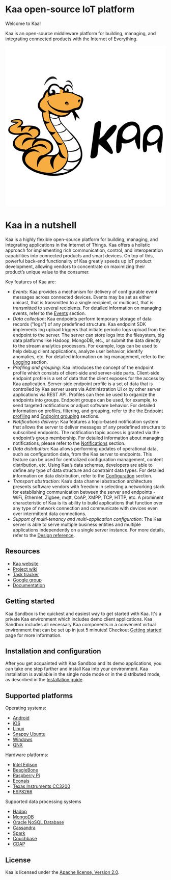 Kaa open-source IoT platform
============================

Welcome to Kaa!

Kaa is an open-source middleware platform for building, managing, and integrating connected products with the Internet of Everything.

[![Kaa logo](logo_kaa_fullsize.png)](http://www.kaaproject.org/)

Kaa in a nutshell
=================

Kaa is a highly flexible open-source platform for building, managing, and integrating applications in the Internet of Things. Kaa offers a holistic approach for implementing rich communication, control, and interoperation capabilities into connected products and smart devices. On top of this, powerful back-end functionality of Kaa greatly speeds up IoT product development, allowing vendors to concentrate on maximizing their product’s unique value to the consumer.

Key features of Kaa are:

* *Events*: Kaa provides a mechanism for delivery of configurable event messages across connected devices. Events may be set as either unicast, that is transmitted to a single recipient, or multicast, that is transmitted to several recipients. For detailed information on managing events, refer to the [Events](http://docs.kaaproject.org/display/KAA/Events) section.
* *Data collection*: Kaa endpoints perform temporary storage of data records ("logs") of any predefined structure. Kaa endpoint SDK implements log upload triggers that initiate periodic logs upload from the endpoint to the server. The server can store logs into the filesystem, big data platforms like Hadoop, MongoDB, etc., or submit the data directly to the stream analytics processors. For example, logs can be used to help debug client applications, analyze user behavior, identify anomalies, etc. For detailed information on log management, refer to the [Logging](http://docs.kaaproject.org/display/KAA/Logging) section.
* *Profiling and grouping*: Kaa introduces the concept of the endpoint profile which consists of client-side and server-side parts. Client-side endpoint profile is a set of data that the client exposes for the access by Kaa application. Server-side endpoint profile is a set of data that is controlled by Kaa server users via Administration UI or by other server applications via REST API. Profiles can then be used to organize the endpoints into groups. Endpoint groups can be used, for example, to send targeted notifications or adjust software behavior. For detailed information on profiles, filtering, and grouping, refer to the the [Endpoint profiling](http://docs.kaaproject.org/display/KAA/Endpoint+profiling) and [Endpoint grouping](http://docs.kaaproject.org/display/KAA/Endpoint+grouping) sections.
* *Notifications delivery*: Kaa features a topic-based notification system that allows the server to deliver messages of any predefined structure to subscribed endpoints. The notification topic access is granted via the endpoint’s group membership. For detailed information about managing notifications, please refer to the [Notifications](http://docs.kaaproject.org/display/KAA/Notifications) section.
* *Data distribution*: Kaa allows performing updates of operational data, such as configuration data, from the Kaa server to endpoints. This feature can be used for centralized configuration management, content distribution, etc. Using Kaa’s data schemas, developers are able to define any type of data structure and constraint data types. For detailed information on data distribution, refer to the [Configuration](http://docs.kaaproject.org/display/KAA/Configuration) section.
* *Transport abstraction*: Kaa’s data channel abstraction architecture presents software vendors with freedom in selecting a networking stack for establishing communication between the server and endpoints - WiFi, Ethernet, Zigbee, mqtt, CoAP, XMPP, TCP, HTTP, etc. A prominent characteristic of Kaa is its ability to build applications that function over any type of network connection and communicate with devices even over intermittent data connections.
* *Support of multi-tenancy and multi-application configuration*: The Kaa server is able to serve multiple business entities and multiple applications independently on a single server instance. For more details, refer to the [Design reference](http://docs.kaaproject.org/display/KAA/Design+reference).

## Resources

* [Kaa website](http://www.kaaproject.org/)
* [Project wiki](http://docs.kaaproject.org/display/KAA/)
* [Task tracker](http://jira.kaaproject.org/browse/KAA/)
* [Google group](https://groups.google.com/forum/#!forum/kaaproject)
* [Documentation](http://docs.kaaproject.org/display/KAA/Kaa+IoT+Platform+Home)

## Getting started

Kaa Sandbox is the quickest and easiest way to get started with Kaa. It's a private Kaa environment which includes demo client applications. Kaa Sandbox includes all necessary Kaa components in a convenient virtual environment that can be set up in just 5 minutes! Checkout [Getting started](http://docs.kaaproject.org/display/KAA/Getting+started) page for more information.

## Installation and configuration

After you get acquainted with Kaa Sandbox and its demo applications, you can take one step further and install Kaa into your environment. Kaa installation is available in the single node mode or in the distributed mode, as described in the [Installation guide](http://docs.kaaproject.org/display/KAA/Installation+guide).

## Supported platforms

Operating systems:

* [Android](http://docs.kaaproject.org/display/KAA/Android)
* [iOS](http://docs.kaaproject.org/display/KAA/iOS)
* [Linux](http://docs.kaaproject.org/display/KAA/Linux)
* [Snappy Ubuntu](http://docs.kaaproject.org/display/KAA/Snappy+Ubuntu+Core)
* [Windows](http://docs.kaaproject.org/display/KAA/Windows)
* [QNX](http://docs.kaaproject.org/display/KAA/QNX+Neutrino+RTOS)

Hardware platforms:

* [Intel Edison](http://docs.kaaproject.org/display/KAA/Intel+Edison)
* [BeagleBone](http://docs.kaaproject.org/display/KAA/BeagleBone)
* [Raspberry Pi](http://docs.kaaproject.org/display/KAA/Raspberry+Pi)
* [Econais](http://docs.kaaproject.org/display/KAA/Econais)
* [Texas Instruments CC3200](http://docs.kaaproject.org/display/KAA/Texas+Instruments+CC3200)
* [ESP8266](http://docs.kaaproject.org/display/KAA/ESP8266)

Supported data processing systems

* [Hadop]()
* [MongoDB]()
* [Oracle NoSQL Database]()
* [Cassandra]()
* [Spark]()
* [Couchbase]()
* [CDAP]()

## License

Kaa is licensed under the [Apache license, Version 2.0](http://www.apache.org/licenses/LICENSE-2.0).
